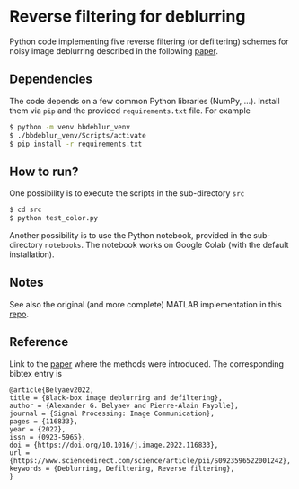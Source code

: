 # Reverse filtering for deblurring 
Python code implementing five reverse filtering (or defiltering) schemes for noisy image deblurring described in the following [paper](https://www.sciencedirect.com/science/article/pii/S0923596522001242). 

## Dependencies
The code depends on a few common Python libraries (NumPy, ...). Install them via ```pip``` and the provided ```requirements.txt``` file. 
For example 
```bash
$ python -m venv bbdeblur_venv
$ ./bbdeblur_venv/Scripts/activate
$ pip install -r requirements.txt
```

## How to run? 
One possibility is to execute the scripts in the sub-directory ```src``` 
```bash
$ cd src
$ python test_color.py
```

Another possibility is to use the Python notebook, provided in the sub-directory ```notebooks```. The notebook works on Google Colab (with the default installation). 

## Notes 
See also the original (and more complete) MATLAB implementation in this [repo](https://github.com/fayolle/bbDeblur). 

## Reference 
Link to the [paper](https://www.sciencedirect.com/science/article/pii/S0923596522001242) where the methods were introduced. The corresponding bibtex entry is  
```
@article{Belyaev2022,
title = {Black-box image deblurring and defiltering},
author = {Alexander G. Belyaev and Pierre-Alain Fayolle},
journal = {Signal Processing: Image Communication},
pages = {116833},
year = {2022},
issn = {0923-5965},
doi = {https://doi.org/10.1016/j.image.2022.116833},
url = {https://www.sciencedirect.com/science/article/pii/S0923596522001242},
keywords = {Deblurring, Defiltering, Reverse filtering},
}
```
